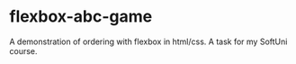 # flexbox-abc-game

A demonstration of ordering with flexbox in html/css. A task for my SoftUni course.

